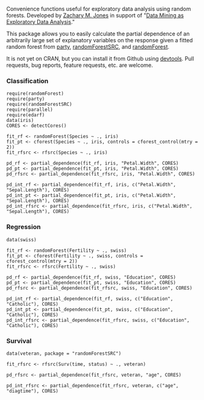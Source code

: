 Convenience functions useful for exploratory data analysis using random forests. Developed by [Zachary M. Jones](http://zmjones.com) in support of "[Data Mining as Exploratory Data Analysis](https://github.com/zmjones/datamining)."

This package allows you to easily calculate the partial dependence of an arbitrarily large set of explanatory variables on the response given a fitted random forest from [party](http://cran.r-project.org/web/packages/party/index.html), [randomForestSRC](http://cran.r-project.org/web/packages/randomForestSRC/index.html), and [randomForest](http://cran.r-project.org/web/packages/randomForest/index.html).

It is not yet on CRAN, but you can install it from Github using [devtools](http://cran.r-project.org/web/packages/devtools/index.html). Pull requests, bug reports, feature requests, etc. are welcome.

### Classification

```{r}
require(randomForest)
require(party)
require(randomForestSRC)
require(parallel)
require(edarf)
data(iris)
CORES <- detectCores()

fit_rf <- randomForest(Species ~ ., iris)
fit_pt <- cforest(Species ~ ., iris, controls = cforest_control(mtry = 2))
fit_rfsrc <- rfsrc(Species ~ ., iris)

pd_rf <- partial_dependence(fit_rf, iris, "Petal.Width", CORES)
pd_pt <- partial_dependence(fit_pt, iris, "Petal.Width", CORES)
pd_rfsrc <- partial_dependence(fit_rfsrc, iris, "Petal.Width", CORES)

pd_int_rf <- partial_dependence(fit_rf, iris, c("Petal.Width", "Sepal.Length"), CORES)
pd_int_pt <- partial_dependence(fit_pt, iris, c("Petal.Width", "Sepal.Length"), CORES)
pd_int_rfsrc <- partial_dependence(fit_rfsrc, iris, c("Petal.Width", "Sepal.Length"), CORES)
```

### Regression

```{r}
data(swiss)

fit_rf <- randomForest(Fertility ~ ., swiss)
fit_pt <- cforest(Fertility ~ ., swiss, controls = cforest_control(mtry = 2))
fit_rfsrc <- rfsrc(Fertility ~ ., swiss)

pd_rf <- partial_dependence(fit_rf, swiss, "Education", CORES)
pd_pt <- partial_dependence(fit_pt, swiss, "Education", CORES)
pd_rfsrc <- partial_dependence(fit_rfsrc, swiss, "Education", CORES)

pd_int_rf <- partial_dependence(fit_rf, swiss, c("Education", "Catholic"), CORES)
pd_int_pt <- partial_dependence(fit_pt, swiss, c("Education", "Catholic"), CORES)
pd_int_rfsrc <- partial_dependence(fit_rfsrc, swiss, c("Education", "Catholic"), CORES)
```

### Survival

```{r}
data(veteran, package = "randomForestSRC")

fit_rfsrc <- rfsrc(Surv(time, status) ~ ., veteran)

pd_rfsrc <- partial_dependence(fit_rfsrc, veteran, "age", CORES)

pd_int_rfsrc <- partial_dependence(fit_rfsrc, veteran, c("age", "diagtime"), CORES)
```
